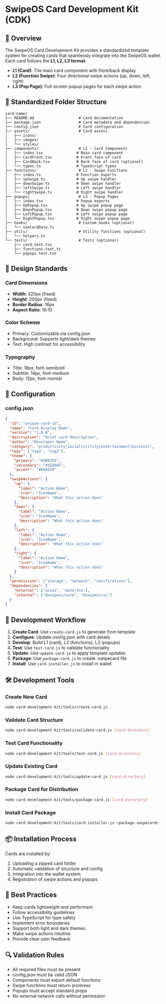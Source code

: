 # SwipeOS Card Development Kit (CDK)

## 🎯 Overview
The SwipeOS Card Development Kit provides a standardized template system for creating cards that seamlessly integrate into the SwipeOS wallet. Each card follows the **L1, L2, L3 format**:

- **L1 (Card)**: The main card component with front/back display
- **L2 (Function Swipe)**: Four directional swipe actions (up, down, left, right)
- **L3 (Pop Page)**: Full-screen popup pages for each swipe action

## 📁 Standardized Folder Structure

```
card-name/
├── README.md                    # Card documentation
├── package.json                 # Card metadata and dependencies
├── config.json                  # Card configuration
├── assets/                      # Card assets
│   ├── icons/
│   ├── images/
│   └── styles/
├── components/                  # L1 - Card Components
│   ├── index.tsx               # Main card component
│   ├── CardFront.tsx           # Front face of card
│   ├── CardBack.tsx            # Back face of card (optional)
│   └── types.ts                # TypeScript types
├── functions/                   # L2 - Swipe Functions
│   ├── index.ts                # Function exports
│   ├── upSwipe.ts              # Up swipe handler
│   ├── downSwipe.ts            # Down swipe handler
│   ├── leftSwipe.ts            # Left swipe handler
│   └── rightSwipe.ts           # Right swipe handler
├── popups/                      # L3 - Popup Pages
│   ├── index.tsx               # Popup exports
│   ├── UpPopup.tsx             # Up swipe popup page
│   ├── DownPopup.tsx           # Down swipe popup page
│   ├── LeftPopup.tsx           # Left swipe popup page
│   └── RightPopup.tsx          # Right swipe popup page
├── hooks/                       # Custom hooks (optional)
│   └── useCardData.ts
├── utils/                       # Utility functions (optional)
│   └── helpers.ts
└── tests/                       # Tests (optional)
    ├── card.test.tsx
    ├── functions.test.ts
    └── popups.test.tsx
```

## 🎨 Design Standards

### Card Dimensions
- **Width**: 320px (fixed)
- **Height**: 200px (fixed)
- **Border Radius**: 16px
- **Aspect Ratio**: 16:10

### Color Scheme
- Primary: Customizable via config.json
- Background: Supports light/dark themes
- Text: High contrast for accessibility

### Typography
- Title: 18px, font-semibold
- Subtitle: 14px, font-medium
- Body: 12px, font-normal

## 🔧 Configuration

### config.json
```json
{
  "id": "unique-card-id",
  "name": "Card Display Name",
  "version": "1.0.0",
  "description": "Brief card description",
  "author": "Developer Name",
  "category": "productivity|social|utility|entertainment|business",
  "tags": ["tag1", "tag2"],
  "theme": {
    "primary": "#3B82F6",
    "secondary": "#1E40AF",
    "accent": "#60A5FA"
  },
  "swipeActions": {
    "up": {
      "label": "Action Name",
      "icon": "IconName",
      "description": "What this action does"
    },
    "down": {
      "label": "Action Name", 
      "icon": "IconName",
      "description": "What this action does"
    },
    "left": {
      "label": "Action Name",
      "icon": "IconName", 
      "description": "What this action does"
    },
    "right": {
      "label": "Action Name",
      "icon": "IconName",
      "description": "What this action does"
    }
  },
  "permissions": ["storage", "network", "notifications"],
  "dependencies": {
    "external": ["axios", "date-fns"],
    "internal": ["@swipeos/core", "@swipeos/ui"]
  }
}
```

## 🚀 Development Workflow

1. **Create Card**: Use `create-card.js` to generate from template
2. **Configure**: Update config.json with card details
3. **Develop**: Build L1 (card), L2 (functions), L3 (popups)
4. **Test**: Use `test-card.js` to validate functionality
5. **Update**: Use `update-card.js` to apply template updates
6. **Package**: Use `package-card.js` to create .swipecard file
7. **Install**: Use `card-installer.js` to install in wallet

## 🛠️ Development Tools

### Create New Card
```bash
node card-development-kit/tools/create-card.js
```

### Validate Card Structure
```bash
node card-development-kit/tools/validate-card.js [card-directory]
```

### Test Card Functionality
```bash
node card-development-kit/tools/test-card.js [card-directory]
```

### Update Existing Card
```bash
node card-development-kit/tools/update-card.js [card-directory]
```

### Package Card for Distribution
```bash
node card-development-kit/tools/package-card.js [card-directory]
```

### Install Card Package
```bash
node card-development-kit/tools/card-installer.js <package.swipecard>
```

## 📦 Installation Process

Cards are installed by:
1. Uploading a zipped card folder
2. Automatic validation of structure and config
3. Integration into the wallet system
4. Registration of swipe actions and popups

## 🎯 Best Practices

- Keep cards lightweight and performant
- Follow accessibility guidelines
- Use TypeScript for type safety
- Implement error boundaries
- Support both light and dark themes
- Make swipe actions intuitive
- Provide clear user feedback

## 🔍 Validation Rules

- All required files must be present
- config.json must be valid JSON
- Components must export default functions
- Swipe functions must return promises
- Popups must accept standard props
- No external network calls without permission 
